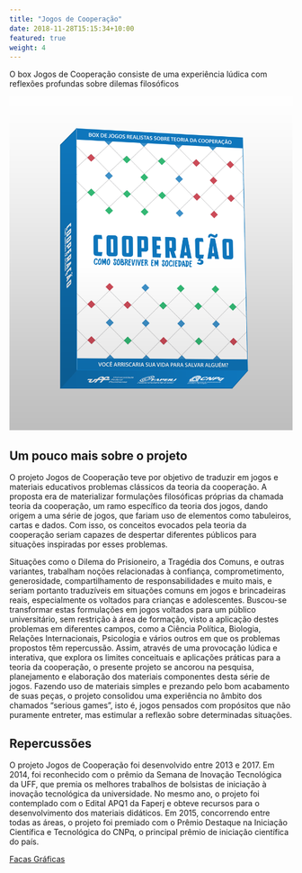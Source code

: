 ```yaml
---
title: "Jogos de Cooperação"
date: 2018-11-28T15:15:34+10:00
featured: true
weight: 4
---
```


O box Jogos de Cooperação consiste de uma experiência lúdica com reflexões profundas sobre dilemas filosóficos

![Jogos de Cooperação](/images/services/caixa.png)

## Um pouco mais sobre o projeto

O projeto Jogos de Cooperação teve por objetivo de traduzir em jogos e materiais educativos problemas clássicos da teoria da cooperação. A proposta era de materializar formulações filosóficas próprias da chamada teoria da cooperação, um ramo específico da teoria dos jogos, dando origem a uma série de jogos, que fariam uso de elementos como tabuleiros, cartas e dados. Com isso, os conceitos evocados pela teoria da cooperação seriam capazes de despertar diferentes públicos para situações inspiradas por esses problemas.

Situações como o Dilema do Prisioneiro, a Tragédia dos Comuns, e outras variantes, trabalham noções relacionadas à confiança, comprometimento, generosidade, compartilhamento de responsabilidades e muito mais, e seriam portanto traduzíveis em situações comuns em jogos e brincadeiras reais, especialmente os voltados para crianças e adolescentes. Buscou-se transformar estas formulações em jogos voltados para um público universitário, sem restrição à área de formação, visto a aplicação destes problemas em diferentes campos, como a Ciência Política, Biologia, Relações Internacionais, Psicologia e vários outros em que os problemas propostos têm repercussão. Assim, através de uma provocação lúdica e interativa, que explora os limites conceituais e aplicações práticas para a teoria da cooperação, o presente projeto se ancorou na pesquisa, planejamento e elaboração dos materiais componentes desta série de jogos. Fazendo uso de materiais simples e prezando pelo bom acabamento de suas peças, o projeto consolidou uma experiência no âmbito dos chamados “serious games”, isto é, jogos pensados com propósitos que não puramente entreter, mas estimular a reflexão sobre determinadas situações.

## Repercussões

O projeto Jogos de Cooperação foi desenvolvido entre 2013 e 2017. Em 2014, foi reconhecido com o prêmio da Semana de Inovação Tecnológica da UFF, que premia os melhores trabalhos de bolsistas de iniciação à inovação tecnológica da universidade. No mesmo ano, o projeto foi contemplado com o Edital APQ1 da Faperj e obteve recursos para o desenvolvimento dos materiais didáticos. Em 2015, concorrendo entre todas as áreas, o projeto foi premiado com o Prêmio Destaque na Iniciação Científica e Tecnológica do CNPq, o principal prêmio de iniciação científica do país.

<a class="button button-primary" href="https://github.com/coLAB-UFF/data_cooperationgames">Facas Gráficas</a>
